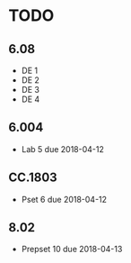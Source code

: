 # TODO

## 6.08
- DE 1
- DE 2
- DE 3
- DE 4

## 6.004
- Lab 5 due 2018-04-12

## CC.1803
- Pset 6 due 2018-04-12

## 8.02
- Prepset 10 due 2018-04-13
